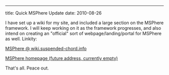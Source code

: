 ---
title: Quick MSPhere Update
date: 2010-08-26

I have set up a wiki for my site, and included a large section on the MSPhere framework. I will keep working on it as the framework progresses, and also intend on creating an "official" sort of webpage/landing/portal for MSPhere as well.
Linkity:

[MSPhere @ wiki.suspended-chord.info](http://wiki.suspended-chord.info/wikka.php?wakka=MSPhere)

[MSPhere homepage (future address, currently empty)](http://msphere.suspended-chord.info/)

That's all. Peace out. 